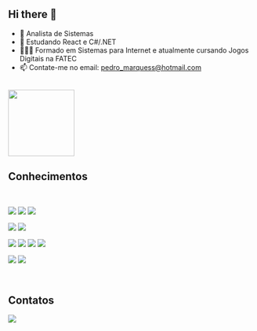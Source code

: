 ## Hi there 👋

- 🔭 Analista de Sistemas
- 🌱 Estudando React e C#/.NET
- 🧑🏻‍🎓 Formado em Sistemas para Internet e atualmente cursando Jogos Digitais na FATEC
- 📫 Contate-me no email: pedro_marquess@hotmail.com
<br>

<div align="left">
<!--   <img height="135em" src="https://github-readme-stats-sigma-five.vercel.app/api/top-langs/?username=Pdro-marqss&layout=compact&langs_count=7&theme=dracula"/> -->
<!--   <img height="135em" src="https://github-readme-stats.vercel.app/api/top-langs/?username=Pdro-marqss&layout=compact&theme=dracula" /> -->
  <img height="135em" src="https://github-readme-stats.vercel.app/api/top-langs/?username=Pdro-marqss&layout=compact&theme=gotham&hide=html,css,scss" />
<!--   https://github-readme-stats.vercel.app/api/top-langs/?username=Pdro-marqss&layout=compact -->
</div>

## Conhecimentos
<div style="display: inline_block"><br>

<a href = ""><img src="https://img.shields.io/badge/HTML5-E34F26?style=for-the-badge&logo=html5&logoColor=white"
 target="_blank"></a>
<a href = ""><img src="https://img.shields.io/badge/CSS3-1572B6?style=for-the-badge&logo=css3&logoColor=white" target="_blank"></a>
<a href = ""><img src="https://img.shields.io/badge/GIT-E44C30?style=for-the-badge&logo=git&logoColor=white" target="_blank"></a>
<br>

<a href = ""><img src="https://img.shields.io/badge/styled--components-DB7093?style=for-the-badge&logo=styled-components&logoColor=white" target="_blank"></a>
<a href = ""><img src="https://img.shields.io/badge/tailwindcss-%2338B2AC.svg?style=for-the-badge&logo=tailwind-css&logoColor=white" target="_blank"></a>
<br>

<a href = ""><img src="https://img.shields.io/badge/JavaScript-323330?style=for-the-badge&logo=javascript&logoColor=F7DF1E" target="_blank"></a>
<a href = ""><img src="https://img.shields.io/badge/TypeScript-007ACC?style=for-the-badge&logo=typescript&logoColor=white" target="_blank"></a>
<a href = ""><img src="https://img.shields.io/badge/React-20232A?style=for-the-badge&logo=react&logoColor=61DAFB" target="_blank"></a>
<a href = ""><img src="https://img.shields.io/badge/Next-black?style=for-the-badge&logo=next.js&logoColor=white" target="_blank"></a>
<br>

<a href = ""><img src="https://img.shields.io/badge/react_native-%2320232a.svg?style=for-the-badge&logo=react&logoColor=%2361DAFB" target="_blank"></a>
<a href = ""><img src="https://img.shields.io/badge/expo-1C1E24?style=for-the-badge&logo=expo&logoColor=#D04A37" target="_blank"></a>
<br>






</div>
 
<br>
  
## Contatos 
<div> 
<!--   <a href = "https://pedromarques.vercel.app/"><img src="https://img.shields.io/badge/website-000000?style=for-the-badge&logo=About.me&logoColor=white" target="_blank"></a> -->
  <a href="https://www.linkedin.com/in/pedro-marques-silva/" target="_blank"><img src="https://img.shields.io/badge/-LinkedIn-%230077B5?style=for-the-badge&logo=linkedin&logoColor=white" target="_blank"></a>
</div>
